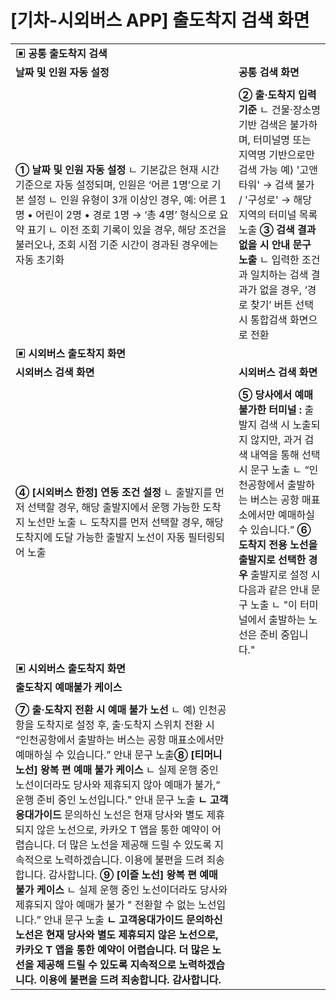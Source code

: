 # [기차-시외버스 APP] 출도착지 검색 화면

|  |  |
| --- | --- |
| **▣ 공통 출도착지 검색** | |
| **날짜 및 인원 자동 설정** | **공통 검색 화면** |
|  |  |
| **➀ 날짜 및 인원 자동 설정** ㄴ 기본값은 현재 시간 기준으로 자동 설정되며, 인원은 ‘어른 1명’으로 기본 설정 ㄴ 인원 유형이 3개 이상인 경우, 예: 어른 1명 • 어린이 2명 • 경로 1명 → ‘총 4명’ 형식으로 요약 표기 ㄴ 이전 조회 기록이 있을 경우, 해당 조건을 불러오나, 조회 시점 기준 시간이 경과된 경우에는 자동 초기화 | **➁ 출·도착지 입력 기준** ㄴ 건물·장소명 기반 검색은 불가하며, 터미널명 또는 지역명 기반으로만 검색 가능 예) '고앤타워' → 검색 불가 / '구성로' → 해당 지역의 터미널 목록 노출 **➂ 검색 결과 없을 시 안내 문구 노출** ㄴ 입력한 조건과 일치하는 검색 결과가 없을 경우, ‘경로 찾기’ 버튼 선택 시 통합검색 화면으로 전환 |
| **▣ 시외버스 출도착지 화면** | |
| **시외버스 검색 화면** | **시외버스 검색 화면** |
|  |  |
| **➃ [시외버스 한정] 연동 조건 설정** ㄴ 출발지를 먼저 선택할 경우, 해당 출발지에서 운행 가능한 도착지 노선만 노출 ㄴ 도착지를 먼저 선택할 경우, 해당 도착지에 도달 가능한 출발지 노선이 자동 필터링되어 노출 | **⑤ 당사에서 예매 불가한 터미널 :** 출발지 검색 시 노출되지 않지만, 과거 검색 내역을 통해 선택 시 문구 노출 ㄴ “인천공항에서 출발하는 버스는 공항 매표소에서만 예매하실 수 있습니다.”  **⑥ 도착지 전용 노선을 출발지로 선택한 경우** 출발지로 설정 시 다음과 같은 안내 문구 노출 ㄴ "이 터미널에서 출발하는 노선은 준비 중입니다." |
| **▣ 시외버스 출도착지 화면** | |
| **출도착지 예매불가 케이스** | |
|  | |
| **⑦ 출·도착지 전환 시 예매 불가 노선**  ㄴ 예) 인천공항을 도착지로 설정 후, 출·도착지 스위치 전환 시 “인천공항에서 출발하는 버스는 공항 매표소에서만 예매하실 수 있습니다.” 안내 문구 노출**⑧ [티머니 노선] 왕복 편 예매 불가 케이스**  ㄴ 실제 운행 중인 노선이더라도 당사와 제휴되지 않아 예매가 불가,“ 운행 준비 중인 노선입니다." 안내 문구 노출  **ㄴ 고객응대가이드**  문의하신 노선은 현재 당사와 별도 제휴되지 않은 노선으로, 카카오 T 앱을 통한 예약이 어렵습니다.  더 많은 노선을 제공해 드릴 수 있도록 지속적으로 노력하겠습니다. 이용에 불편을 드려 죄송합니다. 감사합니다.  **⑨ [이즐 노선] 왕복 편 예매 불가 케이스**  ㄴ 실제 운행 중인 노선이더라도 당사와 제휴되지 않아 예매가 불가 " 전환할 수 없는 노선입니다.” 안내 문구 노출  **ㄴ 고객응대가이드**  **문의하신 노선은 현재 당사와 별도 제휴되지 않은 노선으로, 카카오 T 앱을 통한 예약이 어렵습니다.**  **더 많은 노선을 제공해 드릴 수 있도록 지속적으로 노력하겠습니다. 이용에 불편을 드려 죄송합니다. 감사합니다.** | |
